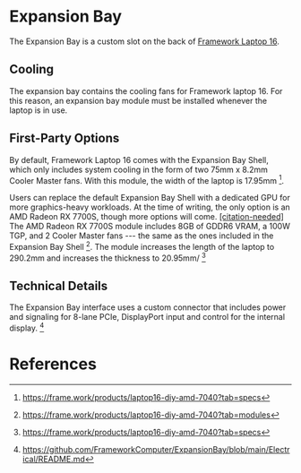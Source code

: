 # Expansion Bay

The Expansion Bay is a custom slot on the back of [Framework Laptop 16](/framework-laptop-16).

## Cooling
The expansion bay contains the cooling fans for Framework laptop 16. For this reason, an expansion bay module must be installed whenever the laptop is in use. 

## First-Party Options
By default, Framework Laptop 16 comes with the Expansion Bay Shell, which only includes system cooling in the form of two 75mm x 8.2mm Cooler Master fans. With this module, the width of the laptop is 17.95mm [^2].

Users can replace the default Expansion Bay Shell with a dedicated GPU for more graphics-heavy workloads. At the time of writing, the only option is an AMD Radeon RX 7700S, though more options will come. [[citation-needed]](/framewiki:citation-needed) The AMD Radeon RX 7700S module includes 8GB of GDDR6 VRAM, a 100W TGP, and 2 Cooler Master fans --- the same as the ones included in the Expansion Bay Shell [^4]. The module increases the length of the laptop to 290.2mm and increases the thickness to 20.95mm/ [^5]

## Technical Details
The Expansion Bay interface uses a custom connector that includes power and signaling for 8-lane PCIe, DisplayPort input and control for the internal display. [^3]

# References
[^2]: https://frame.work/products/laptop16-diy-amd-7040?tab=specs
[^3]: https://github.com/FrameworkComputer/ExpansionBay/blob/main/Electrical/README.md
[^4]: https://frame.work/products/laptop16-diy-amd-7040?tab=modules
[^5]: https://frame.work/products/laptop16-diy-amd-7040?tab=specs